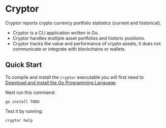 # Cryptor

<!-- [![Go Report Card](https://goreportcard.com/badge/github.com/srackham/cryptor)](https://goreportcard.com/report/github.com/srackham/cryptor) -->

Cryptor reports crypto currency portfolio statistics (current and historical).

- Cryptor is a CLI application written in Go.
- Cryptor handles multiple asset portfolios and historic positions.
- Cryptor tracks the value and performance of crypto assets, it does not communicate or integrate with blockchains or wallets.

## Quick Start
To compile and install the `cryptor` executable you will first need to [Download and install the Go Programming Language](https://go.dev/doc/install).

Next run this command:

    go install TODO

Test it by running:

    cryptor help